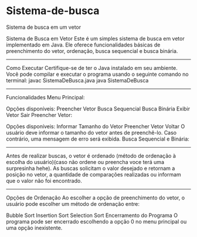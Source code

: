 # Sistema-de-busca
Sistema de busca em um vetor

Sistema de Busca em Vetor
Este é um simples sistema de busca em vetor implementado em Java. Ele oferece funcionalidades básicas de preenchimento do vetor, ordenação, busca sequencial e busca binária.
_________________________________________________________________________________________________________________________________________
Como Executar
Certifique-se de ter o Java instalado em seu ambiente. Você pode compilar e executar o programa usando o seguinte comando no terminal:
javac SistemaDeBusca.java
java SistemaDeBusca
_________________________________________________________________________________________________________________________________________
Funcionalidades
Menu Principal:

Opções disponíveis:
Preencher Vetor
Busca Sequencial
Busca Binária
Exibir Vetor
Sair
Preencher Vetor:

Opções disponíveis:
Informar Tamanho do Vetor
Preencher Vetor
Voltar
O usuário deve informar o tamanho do vetor antes de preenchê-lo. Caso contrário, uma mensagem de erro será exibida.
Busca Sequencial e Binária:
_________________________________________________________________________________________________________________________________________
Antes de realizar buscas, o vetor é ordenado (método de ordenação à escolha do usuário)(caso não ordene ou preencha voce terá uma surpresinha hehe).
As buscas solicitam o valor desejado e retornam a posição no vetor, a quantidade de comparações realizadas ou informam que o valor não foi encontrado.
_________________________________________________________________________________________________________________________________________
Opções de Ordenação
Ao escolher a opção de preenchimento do vetor, o usuário pode escolher um método de ordenação entre:

Bubble Sort
Insertion Sort
Selection Sort
Encerramento do Programa
O programa pode ser encerrado escolhendo a opção 0 no menu principal ou uma opção inexistente.
